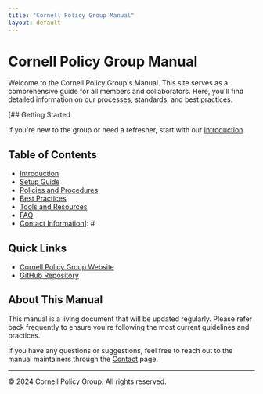```yaml
---
title: "Cornell Policy Group Manual"
layout: default
---
```


# Cornell Policy Group Manual

Welcome to the Cornell Policy Group's Manual. This site serves as a comprehensive guide for all members and collaborators. Here, you'll find detailed information on our processes, standards, and best practices.

[## Getting Started

If you're new to the group or need a refresher, start with our [Introduction](/docs/intro.md).

## Table of Contents

- [Introduction](/docs/intro.md)
- [Setup Guide](/docs/setup.md)
- [Policies and Procedures](/docs/policies.md)
- [Best Practices](/docs/best-practices.md)
- [Tools and Resources](/docs/tools.md)
- [FAQ](/docs/faq.md)
- [Contact Information](/docs/contact.md)]: #

## Quick Links

- [Cornell Policy Group Website](https://www.cornellpolicygroup.org)
- [GitHub Repository](https://github.com/cornellpolicygroup/cornellpolicygroup.github.io)

## About This Manual

This manual is a living document that will be updated regularly. Please refer back frequently to ensure you're following the most current guidelines and practices.

If you have any questions or suggestions, feel free to reach out to the manual maintainers through the [Contact](/docs/contact.md) page.

---

&copy; 2024 Cornell Policy Group. All rights reserved.
